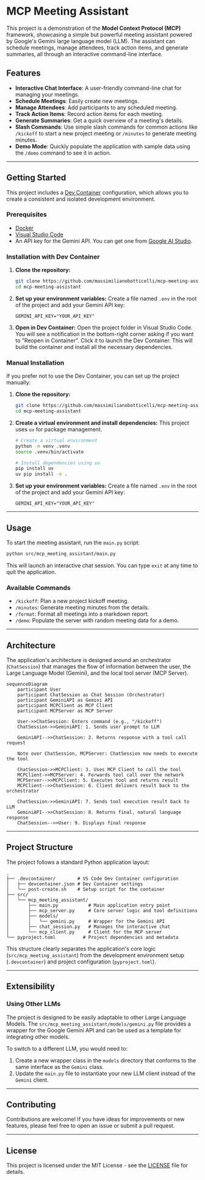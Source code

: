 # MCP Meeting Assistant

This project is a demonstration of the **Model Context Protocol (MCP)** framework, showcasing a simple but powerful meeting assistant powered by Google's Gemini large language model (LLM). The assistant can schedule meetings, manage attendees, track action items, and generate summaries, all through an interactive command-line interface.

## Features

  * **Interactive Chat Interface**: A user-friendly command-line chat for managing your meetings.
  * **Schedule Meetings**: Easily create new meetings.
  * **Manage Attendees**: Add participants to any scheduled meeting.
  * **Track Action Items**: Record action items for each meeting.
  * **Generate Summaries**: Get a quick overview of a meeting's details.
  * **Slash Commands**: Use simple slash commands for common actions like `/kickoff` to start a new project meeting or `/minutes` to generate meeting minutes.
  * **Demo Mode**: Quickly populate the application with sample data using the `/demo` command to see it in action.

-----

## Getting Started

This project includes a [Dev Container](https://containers.dev/) configuration, which allows you to create a consistent and isolated development environment.

### Prerequisites

  * [Docker](https://www.docker.com/)
  * [Visual Studio Code](https://code.visualstudio.com/)
  * An API key for the Gemini API. You can get one from [Google AI Studio](https://makersuite.google.com/).

### Installation with Dev Container

1.  **Clone the repository:**
    ```bash
    git clone https://github.com/massimilianobotticelli/mcp-meeting-assistant.git
    cd mcp-meeting-assistant
    ```
2.  **Set up your environment variables:** Create a file named `.env` in the root of the project and add your Gemini API key:
    ```
    GEMINI_API_KEY="YOUR_API_KEY"
    ```
3.  **Open in Dev Container:** Open the project folder in Visual Studio Code. You will see a notification in the bottom-right corner asking if you want to "Reopen in Container". Click it to launch the Dev Container. This will build the container and install all the necessary dependencies.

### Manual Installation

If you prefer not to use the Dev Container, you can set up the project manually:

1.  **Clone the repository:**
    ```bash
    git clone https://github.com/massimilianobotticelli/mcp-meeting-assistant.git
    cd mcp-meeting-assistant
    ```
2.  **Create a virtual environment and install dependencies:** This project uses `uv` for package management.
    ```bash
    # Create a virtual environment
    python -m venv .venv
    source .venv/bin/activate

    # Install dependencies using uv
    pip install uv
    uv pip install -e .
    ```
3.  **Set up your environment variables:** Create a file named `.env` in the root of the project and add your Gemini API key:
    ```
    GEMINI_API_KEY="YOUR_API_KEY"
    ```

-----

## Usage

To start the meeting assistant, run the `main.py` script:

```bash
python src/mcp_meeting_assistant/main.py
```

This will launch an interactive chat session. You can type `exit` at any time to quit the application.

### Available Commands

  * `/kickoff`: Plan a new project kickoff meeting.
  * `/minutes`: Generate meeting minutes from the details.
  * `/format`: Format all meetings into a markdown report.
  * `/demo`: Populate the server with random meeting data for a demo.

-----

## Architecture

The application's architecture is designed around an orchestrator (`ChatSession`) that manages the flow of information between the user, the Large Language Model (Gemini), and the local tool server (MCP Server).

```mermaid
sequenceDiagram
    participant User
    participant ChatSession as Chat Session (Orchestrator)
    participant GeminiAPI as Gemini API
    participant MCPClient as MCP Client
    participant MCPServer as MCP Server

    User->>ChatSession: Enters command (e.g., "/kickoff")
    ChatSession->>GeminiAPI: 1. Sends user prompt to LLM

    GeminiAPI-->>ChatSession: 2. Returns response with a tool call request
    
    Note over ChatSession, MCPServer: ChatSession now needs to execute the tool
    
    ChatSession->>MCPClient: 3. Uses MCP Client to call the tool
    MCPClient->>MCPServer: 4. Forwards tool call over the network
    MCPServer-->>MCPClient: 5. Executes tool and returns result
    MCPClient-->>ChatSession: 6. Client delivers result back to the orchestrator

    ChatSession->>GeminiAPI: 7. Sends tool execution result back to LLM
    GeminiAPI-->>ChatSession: 8. Returns final, natural language response
    ChatSession-->>User: 9. Displays final response
```

-----

## Project Structure

The project follows a standard Python application layout:

```
.
├── .devcontainer/        # VS Code Dev Container configuration
│   ├── devcontainer.json # Dev Container settings
│   └── post-create.sh    # Setup script for the container
├── src/
│   └── mcp_meeting_assistant/
│       ├── main.py           # Main application entry point
│       ├── mcp_server.py     # Core server logic and tool definitions
│       ├── models/
│       │   └── gemini.py     # Wrapper for the Gemini API
│       ├── chat_session.py   # Manages the interactive chat
│       └── mcp_client.py     # Client for the MCP server
└── pyproject.toml          # Project dependencies and metadata
```

This structure clearly separates the application's core logic (`src/mcp_meeting_assistant`) from the development environment setup (`.devcontainer`) and project configuration (`pyproject.toml`).

-----

## Extensibility

### Using Other LLMs

The project is designed to be easily adaptable to other Large Language Models. The `src/mcp_meeting_assistant/models/gemini.py` file provides a wrapper for the Google Gemini API and can be used as a template for integrating other models.

To switch to a different LLM, you would need to:

1.  Create a new wrapper class in the `models` directory that conforms to the same interface as the `Gemini` class.
2.  Update the `main.py` file to instantiate your new LLM client instead of the `Gemini` client.

-----

## Contributing

Contributions are welcome\! If you have ideas for improvements or new features, please feel free to open an issue or submit a pull request.

-----

## License

This project is licensed under the MIT License - see the [LICENSE](https://github.com/massimilianobotticelli/mcp-meeting-assistant/blob/main/LICENSE) file for details.